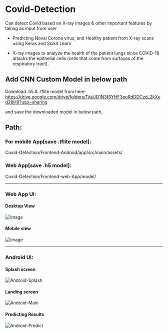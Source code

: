 # Covid-Detection
Can detect Covid based on X-ray images &amp; other important features by taking as input from user

- Predicting Noval Corona virus, and Healthy patient from X-ray scans using Keras and Scikit Learn

- X-ray images to analyze the health of the patient lungs since COVID-19 attacks the epithelial cells (cells that come from surfaces of the respiratory tract). 

## Add CNN Custom Model in below path
Download .h5 & .tflite model from here: https://drive.google.com/drive/folders/1VaUD1N3f0YHF3eoRdDDCzd_2kXud28H9?usp=sharing

and save the downloaded model in below path, 

## Path: 
### For mobile App[save .tflite model]: 
Covid-Detection/Frontend-Android/app/src/main/assets/
### Web App[save .h5 model]: 
Covid-Detection/Frontend-web-App/model/

-----------------------------------------
### Web App UI:
#### Desktop View
![image](https://user-images.githubusercontent.com/39268487/126876424-35184089-8ee1-4e66-ba10-bb694726eff2.png)

#### Mobile view
![image](https://user-images.githubusercontent.com/39268487/126876885-e32a905d-6195-4bef-88ce-55917547a749.png)

------------------------------------------
### Android UI:
#### Splash screen
![Android-Splash](https://user-images.githubusercontent.com/39268487/126877057-3dccfef3-cf2e-40e1-85c8-e8e332c01c8a.jpg)

#### Landing screen
![Android-Main](https://user-images.githubusercontent.com/39268487/126877093-f1957f0f-e1aa-4a6a-9a3f-c85c29487922.jpg)

#### Predicting Results
![Android-Predict](https://user-images.githubusercontent.com/39268487/126877067-cfb461b2-6990-4b79-9ee2-4f29f213215d.jpg)



